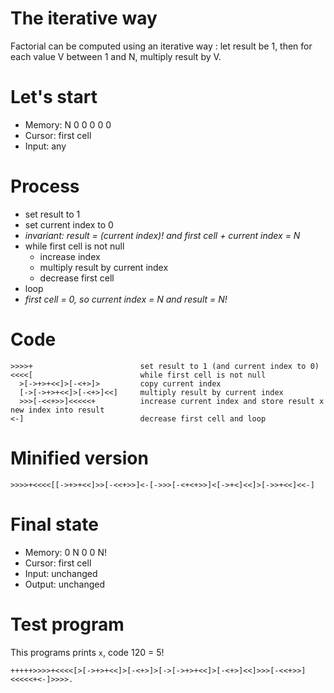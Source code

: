 # The iterative way

Factorial can be computed using an iterative way : let result be 1, then for each value V between 1 and N, multiply result by V.

# Let's start

* Memory: N 0 0 0 0 0 
* Cursor: first cell
* Input: any

# Process

* set result to 1 
* set current index to 0
* _invariant: result = (current index)! and first cell + current index = N_
* while first cell is not null
  * increase index
  * multiply result by current index
  * decrease first cell
* loop
* _first cell = 0, so current index = N and result = N!_

# Code
```
>>>>+                        set result to 1 (and current index to 0)
<<<<[                        while first cell is not null
  >[->+>+<<]>[-<+>]>         copy current index
  [->[->+>+<<]>[-<+>]<<]     multiply result by current index
  >>>[-<<+>>]<<<<<+          increase current index and store result x new index into result
<-]                          decrease first cell and loop
```

# Minified version
```
>>>>+<<<<[[->+>+<<]>>[-<<+>>]<-[->>>[-<+<+>>]<[->+<]<<]>[->>+<<]<<-]
```

# Final state

* Memory: 0 N 0 0 N!
* Cursor: first cell
* Input: unchanged
* Output: unchanged

# Test program

This programs prints `x`, code 120 = 5!

```
+++++>>>>+<<<<[>[->+>+<<]>[-<+>]>[->[->+>+<<]>[-<+>]<<]>>>[-<<+>>]<<<<<+<-]>>>>.
```
